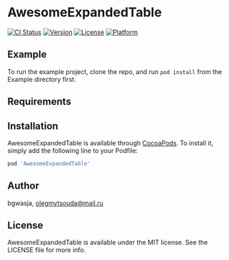 # AwesomeExpandedTable

[![CI Status](https://img.shields.io/travis/bgwasja/AwesomeExpandedTable.svg?style=flat)](https://travis-ci.org/bgwasja/AwesomeExpandedTable)
[![Version](https://img.shields.io/cocoapods/v/AwesomeExpandedTable.svg?style=flat)](https://cocoapods.org/pods/AwesomeExpandedTable)
[![License](https://img.shields.io/cocoapods/l/AwesomeExpandedTable.svg?style=flat)](https://cocoapods.org/pods/AwesomeExpandedTable)
[![Platform](https://img.shields.io/cocoapods/p/AwesomeExpandedTable.svg?style=flat)](https://cocoapods.org/pods/AwesomeExpandedTable)

## Example

To run the example project, clone the repo, and run `pod install` from the Example directory first.

## Requirements

## Installation

AwesomeExpandedTable is available through [CocoaPods](https://cocoapods.org). To install
it, simply add the following line to your Podfile:

```ruby
pod 'AwesomeExpandedTable'
```

## Author

bgwasja, olegmytsouda@mail.ru

## License

AwesomeExpandedTable is available under the MIT license. See the LICENSE file for more info.
